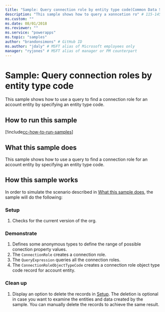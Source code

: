 ```yaml
---
title: "Sample: Query connection role by entity type code(Common Data Service for Apps) | Microsoft Docs" # Intent and product brand in a unique string of 43-59 chars including spaces
description: "This sample shows how to query a xonncetion ro" # 115-145 characters including spaces. This abstract displays in the search result.
ms.custom: ""
ms.date: 08/01/2018
ms.reviewer: ""
ms.service: "powerapps"
ms.topic: "samples"
author: "brandonsimons" # GitHub ID
ms.author: "jdaly" # MSFT alias of Microsoft employees only
manager: "ryjones" # MSFT alias of manager or PM counterpart
---
```

# Sample: Query connection roles by entity type code

<!-- https://docs.microsoft.com/en-us/dynamics365/customer-engagement/developer/sample-query-connection-roles-entity-type-code-early-bound -->

This sample shows how to use a query to find a connection role for an account entity by specifying an entity type code.

## How to run this sample

[!include[cc-how-to-run-samples](../../includes/cc-how-to-run-samples.md)]

## What this sample does

This sample shows how to use a query to find a connection role for an account entity by specifying an entity type code.

## How this sample works

In order to simulate the scenario described in [What this sample does](#what-this-sample-does), the sample will do the following:

### Setup
1. Checks for the current version of the org.


### Demonstrate
1. Defines some anonymous types to define the range of possible conection property values.
2. The `ConnectionRole` creates a connection role.
3. The `QueryExpression` queries all the connection roles.
3. The `ConnectionRoleObjectTypeCode` creates a connection role object type code record for account entity. 

### Clean up

1. Display an option to delete the records in [Setup](#setup).
    The deletion is optional in case you want to examine the entities and data created by the sample. You can manually delete the records to achieve the same result.
